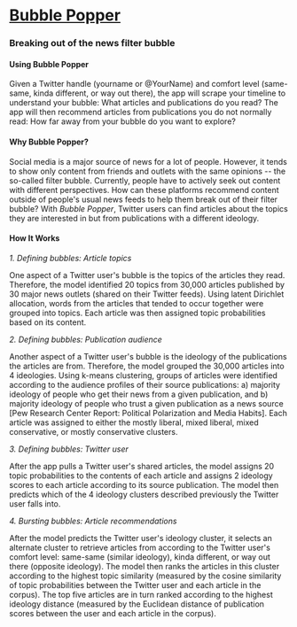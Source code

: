 # [Bubble Popper](http://www.melissaellamil.com)
### Breaking out of the news filter bubble

#### Using Bubble Popper

Given a Twitter handle (yourname or @YourName) and comfort level (same-same, kinda different, or way out there), the app will scrape your timeline to understand your bubble: What articles and publications do you read? The app will then recommend articles from publications you do not normally read: How far away from your bubble do you want to explore?

#### Why Bubble Popper?

Social media is a major source of news for a lot of people. However, it tends to show only content from friends and outlets with the same opinions -- the so-called filter bubble. Currently, people have to actively seek out content with different perspectives. How can these platforms recommend content outside of people's usual news feeds to help them break out of their filter bubble? With *Bubble Popper*, Twitter users can find articles about the topics they are interested in but from publications with a different ideology.

#### How It Works

*1. Defining bubbles: Article topics*

One aspect of a Twitter user's bubble is the topics of the articles they read. Therefore, the model identified 20 topics from 30,000 articles published by 30 major news outlets (shared on their Twitter feeds). Using latent Dirichlet allocation, words from the articles that tended to occur together were grouped into topics. Each article was then assigned topic probabilities based on its content.

*2. Defining bubbles: Publication audience*

Another aspect of a Twitter user's bubble is the ideology of the publications the articles are from. Therefore, the model grouped the 30,000 articles into 4 ideologies. Using k-means clustering, groups of articles were identified according to the audience profiles of their source publications: a) majority ideology of people who get their news from a given publication, and b) majority ideology of people who trust a given publication as a news source [Pew Research Center Report: Political Polarization and Media Habits]. Each article was assigned to either the mostly liberal, mixed liberal, mixed conservative, or mostly conservative clusters.

*3. Defining bubbles: Twitter user*

After the app pulls a Twitter user's shared articles, the model assigns 20 topic probabilities to the contents of each article and assigns 2 ideology scores to each article according to its source publication. The model then predicts which of the 4 ideology clusters described previously the Twitter user falls into.

*4. Bursting bubbles: Article recommendations*

After the model predicts the Twitter user's ideology cluster, it selects an alternate cluster to retrieve articles from according to the Twitter user's comfort level: same-same (similar ideology), kinda different, or way out there (opposite ideology). The model then ranks the articles in this cluster according to the highest topic similarity (measured by the cosine similarity of topic probabilities between the Twitter user and each article in the corpus). The top five articles are in turn ranked according to the highest ideology distance (measured by the Euclidean distance of publication scores between the user and each article in the corpus).
